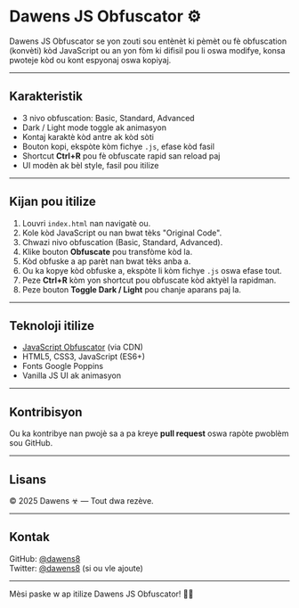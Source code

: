 # Dawens JS Obfuscator ⚙️

Dawens JS Obfuscator se yon zouti sou entènèt ki pèmèt ou fè obfuscation (konvèti) kòd JavaScript ou an yon fòm ki difisil pou li oswa modifye, konsa pwoteje kòd ou kont espyonaj oswa kopiyaj.

---

## Karakteristik

- 3 nivo obfuscation: Basic, Standard, Advanced
- Dark / Light mode toggle ak animasyon
- Kontaj karaktè kòd antre ak kòd sòti
- Bouton kopi, ekspòte kòm fichye `.js`, efase kòd fasil
- Shortcut **Ctrl+R** pou fè obfuscate rapid san reload paj
- UI modèn ak bèl style, fasil pou itilize

---

## Kijan pou itilize

1. Louvri `index.html` nan navigatè ou.
2. Kole kòd JavaScript ou nan bwat tèks "Original Code".
3. Chwazi nivo obfuscation (Basic, Standard, Advanced).
4. Klike bouton **Obfuscate** pou transfòme kòd la.
5. Kòd obfuske a ap parèt nan bwat tèks anba a.
6. Ou ka kopye kòd obfuske a, ekspòte li kòm fichye `.js` oswa efase tout.
7. Peze **Ctrl+R** kòm yon shortcut pou obfuscate kòd aktyèl la rapidman.
8. Peze bouton **Toggle Dark / Light** pou chanje aparans paj la.

---

## Teknoloji itilize

- [JavaScript Obfuscator](https://github.com/javascript-obfuscator/javascript-obfuscator) (via CDN)
- HTML5, CSS3, JavaScript (ES6+)
- Fonts Google Poppins
- Vanilla JS UI ak animasyon

---

## Kontribisyon

Ou ka kontribye nan pwojè sa a pa kreye **pull request** oswa rapòte pwoblèm sou GitHub.

---

## Lisans

© 2025 Dawens ☣ — Tout dwa rezève.

---

## Kontak

GitHub: [@dawens8](https://github.com/dawens8)  
Twitter: [@dawens8](https://twitter.com/dawens8) (si ou vle ajoute)

---

Mèsi paske w ap itilize Dawens JS Obfuscator! 🔐💀
